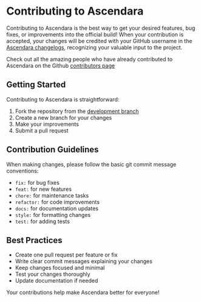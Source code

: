 # Contributing to Ascendara

Contributing to Ascendara is the best way to get your desired features, bug fixes, or improvements into the official build! When your contribution is accepted, your changes will be credited with your GitHub username in the [Ascendara changelogs](https://ascendara.app/changelog), recognizing your valuable input to the project.

Check out all the amazing people who have already contributed to Ascendara on the Github [contributors page](https://github.com/Ascendara/ascendara/graphs/contributors)

## Getting Started

Contributing to Ascendara is straightforward:

1. Fork the repository from the [development branch](https://github.com/Ascendara/ascendara/tree/development)
2. Create a new branch for your changes
3. Make your improvements
4. Submit a pull request

## Contribution Guidelines

When making changes, please follow the basic git commit message conventions:

- `fix:` for bug fixes
- `feat:` for new features
- `chore:` for maintenance tasks
- `refactor:` for code improvements
- `docs:` for documentation updates
- `style:` for formatting changes
- `test:` for adding tests

## Best Practices

- Create one pull request per feature or fix
- Write clear commit messages explaining your changes
- Keep changes focused and minimal
- Test your changes thoroughly
- Update documentation if needed

Your contributions help make Ascendara better for everyone!